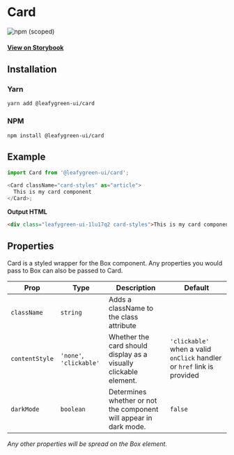 # Card

![npm (scoped)](https://img.shields.io/npm/v/@leafygreen-ui/card.svg)

#### [View on Storybook](https://mongodb.github.io/leafygreen-ui/?path=/story/card--default)

## Installation

### Yarn

```shell
yarn add @leafygreen-ui/card
```

### NPM

```shell
npm install @leafygreen-ui/card
```

## Example

```js
import Card from '@leafygreen-ui/card';

<Card className="card-styles" as="article">
  This is my card component
</Card>;
```

**Output HTML**

```html
<div class="leafygreen-ui-1lu17q2 card-styles">This is my card component</div>
```

## Properties

Card is a styled wrapper for the Box component. Any properties you would pass to Box can also be passed to Card.

| Prop           | Type                    | Description                                                       | Default                                                                 |
| -------------- | ----------------------- | ----------------------------------------------------------------- | ----------------------------------------------------------------------- |
| `className`    | `string`                | Adds a className to the class attribute                           |                                                                         |
| `contentStyle` | `'none'`, `'clickable'` | Whether the card should display as a visually clickable element.  | `'clickable'` when a valid `onClick` handler or `href` link is provided |
| `darkMode`     | `boolean`               | Determines whether or not the component will appear in dark mode. | `false`                                                                 |

_Any other properties will be spread on the Box element._
